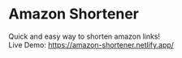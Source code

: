 # Amazon Shortener

Quick and easy way to shorten amazon links!\
Live Demo: https://amazon-shortener.netlify.app/